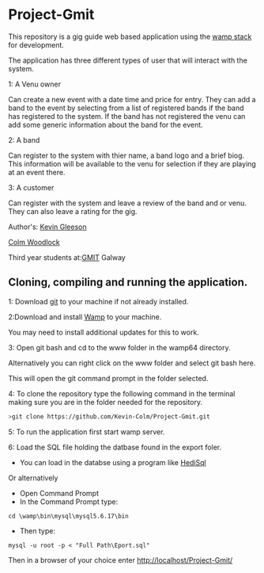# Project-Gmit

This repository is a gig guide web based application using the [wamp stack](https://bitnami.com/stack/wamp) for development.

The application has three different types of user that will interact with the system.

1: A Venu owner
   
Can create a new event with a date time and price for entry.
They can add a band to the event by selecting from a list of registered bands if the band has registered to the system.
If the band has not registered the venu can add some generic information about the band for the event.
   
2: A band

 Can register to the system with thier name, a band logo and a brief biog.
 This information will be available to the venu for selection if they are playing at an event there.
          
3: A customer

 Can register with the system and leave a review of the band and or venu.
 They can also leave a rating for the gig.
          
Author's: 
[Kevin Gleeson](https://github.com/kevgleeson78)

[Colm Woodlock](https://github.com/cwoodlock)

Third year students at:[GMIT](http://gmit.ie) Galway

## Cloning, compiling and running the application.

1: Download [git](https://git-scm.com/downloads) to your machine if not already installed.

2:Download and install [Wamp](http://www.wampserver.com/) to your machine.

You may need to install additional updates for this to work.

3: Open git bash and cd to the www folder in the wamp64 directory.

Alternatively you can right click on the www folder and select git bash here.

This will open the git command prompt in the folder selected.
 
 4: To clone the repository type the following command in the terminal making sure you are in the folder needed for the repository.
 
```bash
>git clone https://github.com/Kevin-Colm/Project-Gmit.git
```
5: To run the application first start wamp server.

6: Load the SQL file holding the datbase found in the export foler.

* You can load in the databse using a program like [HediSql](https://www.heidisql.com/download.php)

Or alternatively 

* Open 
Command Prompt
* In the Command Prompt type:
```CMD
cd \wamp\bin\mysql\mysql5.6.17\bin
```
*	Then type: 
```CMD
mysql -u root -p < "Full Path\Eport.sql"
```

Then in a browser of your choice enter [http://localhost/Project-Gmit/](http://localhost/Project-Gmit/)
